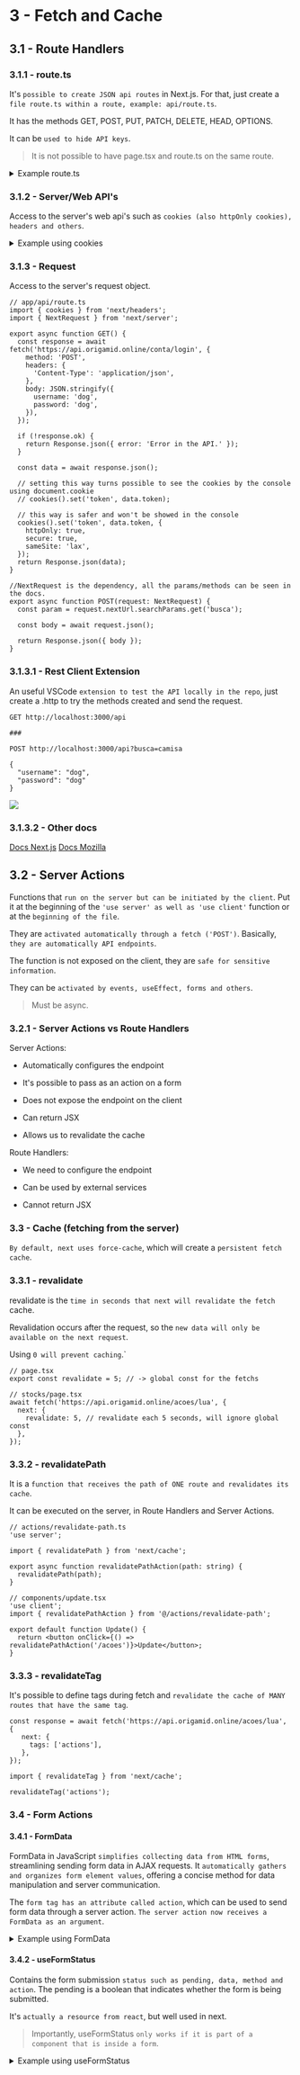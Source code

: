 # 3 - Fetch and Cache

## 3.1 - Route Handlers

### 3.1.1 - route.ts

It's `possible to create JSON api routes` in Next.js. For that, just create a `file route.ts within a route, example: api/route.ts`.

It has the methods GET, POST, PUT, PATCH, DELETE, HEAD, OPTIONS.

It can be `used to hide API keys`.

> It is not possible to have page.tsx and route.ts on the same route.

<details>
<summary>Example route.ts</summary>

```tsx
// app/api/route.ts
export async function GET() {
  const response = await fetch('https://api.origamid.online/vendas', {
    headers: {
      apikey: 'ORIGAMID123456', //this part will be hidden in the site
    },
  });

  const sales = await response.json();

  return Response.json(sales);
}
```

</details>

### 3.1.2 - Server/Web API's

Access to the server's web api's such as `cookies (also httpOnly cookies), headers and others`.

<details>
<summary>Example using cookies</summary>

```tsx
// app/api/route.ts
import { cookies } from 'next/headers';

export async function GET() {
  const response = await fetch('https://api.origamid.online/conta/login', {
    method: 'POST',
    headers: {
      'Content-Type': 'application/json',
    },
    body: JSON.stringify({
      username: 'dog',
      password: 'dog',
    }),
  });

  if (!response.ok) {
    return Response.json({ error: 'Error in the API.' });
  }

  const data = await response.json();

  // setting this way turns possible to see the cookies by the console using document.cookie
  // cookies().set('token', data.token);

  // this way is safer and won't be showed in the console
  cookies().set('token', data.token, {
    httpOnly: true,
    secure: true,
    sameSite: 'lax',
  });
  return Response.json(data);
}
```

</details>

### 3.1.3 - Request

Access to the server's request object.

```tsx
// app/api/route.ts
import { cookies } from 'next/headers';
import { NextRequest } from 'next/server';

export async function GET() {
  const response = await fetch('https://api.origamid.online/conta/login', {
    method: 'POST',
    headers: {
      'Content-Type': 'application/json',
    },
    body: JSON.stringify({
      username: 'dog',
      password: 'dog',
    }),
  });

  if (!response.ok) {
    return Response.json({ error: 'Error in the API.' });
  }

  const data = await response.json();

  // setting this way turns possible to see the cookies by the console using document.cookie
  // cookies().set('token', data.token);

  // this way is safer and won't be showed in the console
  cookies().set('token', data.token, {
    httpOnly: true,
    secure: true,
    sameSite: 'lax',
  });
  return Response.json(data);
}

//NextRequest is the dependency, all the params/methods can be seen in the docs.
export async function POST(request: NextRequest) {
  const param = request.nextUrl.searchParams.get('busca');

  const body = await request.json();

  return Response.json({ body });
}
```

### 3.1.3.1 - Rest Client Extension

An useful VSCode `extension to test the API locally in the repo`, just create a .http to try the methods created and send the request.

```
GET http://localhost:3000/api

###

POST http://localhost:3000/api?busca=camisa

{
  "username": "dog",
  "password": "dog"
}
```

[![](https://i.imgur.com/pXhxNyGm.jpg)](https://i.imgur.com/pXhxNyG.png)

### 3.1.3.2 - Other docs

[Docs Next.js](https://nextjs.org/docs/app/api-reference/functions/next-request)
[Docs Mozilla](https://developer.mozilla.org/pt-BR/docs/Web/API/Request)

## 3.2 - Server Actions

Functions that `run on the server but can be initiated by the client`. Put it at the beginning of the `'use server' as well as 'use client'` function or at the `beginning of the file`.

They are `activated automatically through a fetch ('POST')`. Basically, `they are automatically API endpoints`.

The function is not exposed on the client, they are `safe for sensitive information`.

They can be `activated by events, useEffect, forms and others`.

> Must be async.

### 3.2.1 - Server Actions vs Route Handlers

Server Actions:

- Automatically configures the endpoint

- It's possible to pass as an action on a form

- Does not expose the endpoint on the client

- Can return JSX

- Allows us to revalidate the cache

Route Handlers:

- We need to configure the endpoint

- Can be used by external services

- Cannot return JSX

### 3.3 - Cache (fetching from the server)

`By default, next uses force-cache`, which will create a `persistent fetch cache`.

### 3.3.1 - revalidate

revalidate is the `time in seconds that next will revalidate the fetch` cache.

Revalidation occurs after the request, so the `new data will only be available on the next request`.

Using `0 will prevent caching`.`

```tsx
// page.tsx
export const revalidate = 5; // -> global const for the fetchs
```

```tsx
// stocks/page.tsx
await fetch('https://api.origamid.online/acoes/lua', {
  next: {
    revalidate: 5, // revalidate each 5 seconds, will ignore global const
  },
});
```

### 3.3.2 - revalidatePath

It is a `function that receives the path of ONE route and revalidates its cache`.

It can be executed on the server, in Route Handlers and Server Actions.

```tsx
// actions/revalidate-path.ts
'use server';

import { revalidatePath } from 'next/cache';

export async function revalidatePathAction(path: string) {
  revalidatePath(path);
}
```

```tsx
// components/update.tsx
'use client';
import { revalidatePathAction } from '@/actions/revalidate-path';

export default function Update() {
  return <button onClick={() => revalidatePathAction('/acoes')}>Update</button>;
}
```

### 3.3.3 - revalidateTag

It's possible to define tags during fetch and `revalidate the cache of MANY routes that have the same tag`.

```tsx
const response = await fetch('https://api.origamid.online/acoes/lua', {
   next: {
     tags: ['actions'],
   },
});
```

```tsx
import { revalidateTag } from 'next/cache';

revalidateTag('actions');
```

### 3.4 - Form Actions

#### 3.4.1 - FormData

FormData in JavaScript `simplifies collecting data from HTML forms`, streamlining sending form data in AJAX requests. It `automatically gathers and organizes form element values`, offering a concise method for data manipulation and server communication.

The `form tag has an attribute called action`, which can be used to send form data through a server action. `The server action now receives a FormData as an argument`.

<details>
<summary>Example using FormData</summary>

```tsx
// actions/add-product.ts
'use server';

import { Product } from '@/app/products/page';
import { revalidatePath } from 'next/cache';
import { redirect } from 'next/navigation';

export async function addProduct(formData: FormData) {
  console.log(formData);

  const product: Product = {
    nome: formData.get('name') as string,
    descricao: formData.get('description') as string,
    preco: Number(formData.get('price')),
    estoque: Number(formData.get('stock')),
    importado: formData.get('imported') ? 1 : 0,
  };

  const response = await fetch('https://api.origamid.online/produtos', {
    method: 'POST',
    headers: {
      'Content-Type': 'application/json',
    },
    body: JSON.stringify(product),
  });
  await response.json();
  revalidatePath('/products');
  redirect('/products');
}
```

```tsx
// components/add-product.tsx
'use client';

import { addProduct } from '@/actions/add-product';
import { useFormStatus } from 'react-dom';

function Button() {
  const status = useFormStatus();
  return (
    <button type="submit" disabled={status.pending}>
      Add
    </button>
  );
}

export default function AddProduct() {
  return (
    <form action={addProduct}>
      <label htmlFor="name">Name:</label>
      <input type="text" id="name" name="name" />
      <label htmlFor="price">Price:</label>
      <input type="text" id="price" name="price" />
      <label htmlFor="stock">Stock:</label>
      <input type="text" id="stock" name="stock" />
      <label htmlFor="description">Description:</label>
      <input type="text" id="description" name="description" />
      <label htmlFor="imported">
        <input type="checkbox" id="imported" name="imported" />
        Imported
      </label>
      <Button />
    </form>
  );
}
```
</details>

#### 3.4.2 - useFormStatus

Contains the form submission `status such as pending, data, method and action`. The pending is a boolean that indicates whether the form is being submitted.

It's `actually a resource from react`, but well used in next.

> Importantly, useFormStatus `only works if it is part of a component that is inside a form`.

<details>
<summary>Example using useFormStatus</summary>

```tsx
function Button() {
  const status = useFormStatus();
  return (
    <button type="submit" disabled={status.pending}>
      Add
    </button>
  );
}
```
Now, just use the <Button/> component created in the form, as it's possible to see in the FormData example. 
</details>